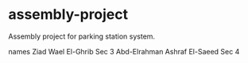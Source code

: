 # assembly-project
Assembly project for parking station system.

names
Ziad Wael El-Ghrib   Sec 3
Abd-Elrahman Ashraf El-Saeed Sec 4



